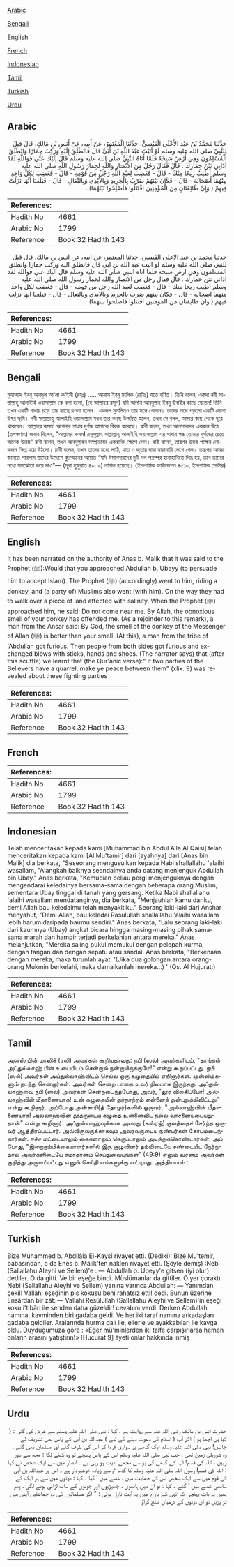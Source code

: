[Arabic](#arabic)

[Bengali](#bengali)

[English](#english)

[French](#french)

[Indonesian](#indonesian)

[Tamil](#tamil)

[Turkish](#turkish)

[Urdu](#urdu)

## Arabic


<div dir="rtl" lang="ar" style={{fontSize:'larger',backgroundColor:'#f8f9fa',padding:20}}>
حَدَّثَنَا مُحَمَّدُ بْنُ عَبْدِ الأَعْلَى الْقَيْسِيُّ، حَدَّثَنَا الْمُعْتَمِرُ، عَنْ أَبِيهِ، عَنْ أَنَسِ بْنِ مَالِكٍ، قَالَ قِيلَ لِلنَّبِيِّ صلى الله عليه وسلم لَوْ أَتَيْتَ عَبْدَ اللَّهِ بْنَ أُبَىٍّ قَالَ فَانْطَلَقَ إِلَيْهِ وَرَكِبَ حِمَارًا وَانْطَلَقَ الْمُسْلِمُونَ وَهِيَ أَرْضٌ سَبِخَةٌ فَلَمَّا أَتَاهُ النَّبِيُّ صلى الله عليه وسلم قَالَ إِلَيْكَ عَنِّي فَوَاللَّهِ لَقَدْ آذَانِي نَتْنُ حِمَارِكَ ‏.‏ قَالَ فَقَالَ رَجُلٌ مِنَ الأَنْصَارِ وَاللَّهِ لَحِمَارُ رَسُولِ اللَّهِ صلى الله عليه وسلم أَطْيَبُ رِيحًا مِنْكَ - قَالَ - فَغَضِبَ لِعَبْدِ اللَّهِ رَجُلٌ مِنْ قَوْمِهِ - قَالَ - فَغَضِبَ لِكُلِّ وَاحِدٍ مِنْهُمَا أَصْحَابُهُ - قَالَ - فَكَانَ بَيْنَهُمْ ضَرْبٌ بِالْجَرِيدِ وَبِالأَيْدِي وَبِالنِّعَالِ - قَالَ - فَبَلَغَنَا أَنَّهَا نَزَلَتْ فِيهِمْ ‏(‏ وَإِنْ طَائِفَتَانِ مِنَ الْمُؤْمِنِينَ اقْتَتَلُوا فَأَصْلِحُوا بَيْنَهُمَا‏)‏ ‏.‏
</div>
<div style={{backgroundColor:'#f8f9fa',padding:20, marginBottom: 10}}><table> <thead> <tr> <th>References:</th> <th></th> </tr> </thead> <tbody><tr><td>Hadith No</td><td>4661</td></tr><tr><td>Arabic No</td><td>1799</td></tr><tr><td>Reference</td><td>Book 32 Hadith 143</td></tr></tbody></table></div>


<div dir="rtl" lang="ar" style={{fontSize:'larger',backgroundColor:'#f8f9fa',padding:20}}>
حدثنا محمد بن عبد الاعلى القيسي، حدثنا المعتمر، عن ابيه، عن انس بن مالك، قال قيل للنبي صلى الله عليه وسلم لو اتيت عبد الله بن ابى قال فانطلق اليه وركب حمارا وانطلق المسلمون وهي ارض سبخة فلما اتاه النبي صلى الله عليه وسلم قال اليك عني فوالله لقد اذاني نتن حمارك . قال فقال رجل من الانصار والله لحمار رسول الله صلى الله عليه وسلم اطيب ريحا منك - قال - فغضب لعبد الله رجل من قومه - قال - فغضب لكل واحد منهما اصحابه - قال - فكان بينهم ضرب بالجريد وبالايدي وبالنعال - قال - فبلغنا انها نزلت فيهم ( وان طايفتان من المومنين اقتتلوا فاصلحوا بينهما)
</div>
<div style={{backgroundColor:'#f8f9fa',padding:20, marginBottom: 10}}><table> <thead> <tr> <th>References:</th> <th></th> </tr> </thead> <tbody><tr><td>Hadith No</td><td>4661</td></tr><tr><td>Arabic No</td><td>1799</td></tr><tr><td>Reference</td><td>Book 32 Hadith 143</td></tr></tbody></table></div>

## Bengali


<div dir="ltr" lang="bn" style={{fontSize:'larger',backgroundColor:'#f8f9fa',padding:20}}>
মুহাম্মাদ ইবনু আবদুল আ'লা কাইসী (রহঃ) ..... আনাস ইবনু মালিক (রাযিঃ) হতে বর্ণিত। তিনি বলেন, একদা নবী সাল্লাল্লাহু আলাইহি ওয়াসাল্লাম কে বলা হলো, (হে আল্লাহর রসূল) যদি আপনি আবদুল্লাহ ইবনু উবাইর কাছে যেতেন! তিনি তখন একটি গাধায় চড়ে তার কাছে রওনা হলেন। একদল মুসলিমও তার সঙ্গে গেলেন। তাদের পথে পড়লো একটি লোনা উষর ভূমি। নবী সাল্লাল্লাহু আলাইহি ওয়াসাল্লাম যখন তার কাছে উপস্থিত হলেন, তখন সে বলল, আমার কাছ থেকে দূরে থাকবেন। আল্লাহর কসম! আপনার গাধার দুর্গন্ধ আমাকে বিরক্ত করেছে। রাবী বলেন, তখন আনসারদের একজন উঠে (তৎক্ষণাৎ) জবাব দিলেন, "আল্লাহর কসম! রসূলুল্লাহ সাল্লাল্লাহু আলাইহি ওয়াসাল্লাম এর গাধার গন্ধ তোমার দুর্গন্ধের চেয়ে অনেক উত্তম" রাবী বলেন, তখন আবদুল্লাহর সম্প্রদায়ের একব্যক্তি ক্ষেপে গেল। রাবী বলেন, তারপর উভয় পক্ষের লোকজন ক্ষিপ্ত হয়ে উঠলো। রাবী বলেন, তখন তাদের মধ্যে লাঠি, হাত ও জুতার দ্বারা মারামারি লেগে গেল। তারপর আমরা জানতে পারলাম তাদের উদ্দেশে কুরআনের আয়াত “যদি ঈমানদারদের দুটি দল পরস্পর হানাহানিতে লিপ্ত হয়, তবে তাদের মধ্যে সমঝোতা করে দাও”— (সূরা হুজুরাত ৪৯ঃ ৯) নাযিল হয়েছে। (ইসলামিক ফাউন্ডেশন ৪৫১০, ইসলামিক সেন্টার)
</div>
<div style={{backgroundColor:'#f8f9fa',padding:20, marginBottom: 10}}><table> <thead> <tr> <th>References:</th> <th></th> </tr> </thead> <tbody><tr><td>Hadith No</td><td>4661</td></tr><tr><td>Arabic No</td><td>1799</td></tr><tr><td>Reference</td><td>Book 32 Hadith 143</td></tr></tbody></table></div>

## English


<div dir="ltr" lang="en" style={{fontSize:'larger',backgroundColor:'#f8f9fa',padding:20}}>
It has been narrated on the authority of Anas b. Malik that it was said to the Prophet (ﷺ):Would that you approached Abdullah b. Ubayy (to persuade him to accept Islam). The Prophet (ﷺ) (accordingly) went to him, riding a donkey, and (a party of) Muslims also went (with him). On the way they had to walk over a piece of land affected with salinity. When the Prophet (ﷺ) approached him, he said: Do not come near me. By Allah, the obnoxious smell of your donkey has offended me. (As a rejoinder to this remark), a man from the Ansar said: By God, the smell of the donkey of the Messenger of Allah (ﷺ) is better than your smell. (At this), a man from the tribe of 'Abdullah got furious. Then people from both sides got furious and exchanged blows with sticks, hands and shoes. (The narrator says) that (after this scuffle) we learnt that (the Qur'anic verse):" It two parties of the Believers have a quarrel, make ye peace between them" (xlix. 9) was revealed about these fighting parties
</div>
<div style={{backgroundColor:'#f8f9fa',padding:20, marginBottom: 10}}><table> <thead> <tr> <th>References:</th> <th></th> </tr> </thead> <tbody><tr><td>Hadith No</td><td>4661</td></tr><tr><td>Arabic No</td><td>1799</td></tr><tr><td>Reference</td><td>Book 32 Hadith 143</td></tr></tbody></table></div>

## French


<div dir="ltr" lang="fr" style={{fontSize:'larger',backgroundColor:'#f8f9fa',padding:20}}>

</div>
<div style={{backgroundColor:'#f8f9fa',padding:20, marginBottom: 10}}><table> <thead> <tr> <th>References:</th> <th></th> </tr> </thead> <tbody><tr><td>Hadith No</td><td>4661</td></tr><tr><td>Arabic No</td><td>1799</td></tr><tr><td>Reference</td><td>Book 32 Hadith 143</td></tr></tbody></table></div>

## Indonesian


<div dir="ltr" lang="id" style={{fontSize:'larger',backgroundColor:'#f8f9fa',padding:20}}>
Telah menceritakan kepada kami [Muhammad bin Abdul A'la Al Qaisi] telah menceritakan kepada kami [Al Mu'tamir] dari [ayahnya] dari [Anas bin Malik] dia berkata, "Seseorang mengusulkan kepada Nabi shallallahu 'alaihi wasallam, "Alangkah baiknya seandainya anda datang menjenguk Abdullah bin Ubay." Anas berkata, "Kemudian beliau pergi menjenguknya dengan mengendarai keledainya bersama-sama dengan beberapa orang Muslim, sementara Ubay tinggal di tanah yang gersang. Ketika Nabi shallallahu 'alaihi wasallam mendatanginya, dia berkata, "Menjauhlah kamu dariku, demi Allah bau keledaimu telah menyakitiku." Seorang laki-laki dari Anshar menyahut, "Demi Allah, bau keledai Rasulullah shallallahu 'alaihi wasallam lebih harum daripada baumu sendiri." Anas berkata, "Lalu seorang laki-laki dari kaumnya (Ubay) angkat bicara hingga masing-masing pihak sama-sama marah dan hampir terjadi perkelahian antara mereka." Anas melanjutkan, "Mereka saling pukul memukul dengan pelepah kurma, dengan tangan dan dengan sepatu atau sandal. Anas berkata, "Berkenaan dengan mereka, maka turunlah ayat: '(Jika dua golongan antara orang-orang Mukmin berkelahi, maka damaikanlah mereka…) ' (Qs. Al Hujurat:)
</div>
<div style={{backgroundColor:'#f8f9fa',padding:20, marginBottom: 10}}><table> <thead> <tr> <th>References:</th> <th></th> </tr> </thead> <tbody><tr><td>Hadith No</td><td>4661</td></tr><tr><td>Arabic No</td><td>1799</td></tr><tr><td>Reference</td><td>Book 32 Hadith 143</td></tr></tbody></table></div>

## Tamil


<div dir="ltr" lang="ta" style={{fontSize:'larger',backgroundColor:'#f8f9fa',padding:20}}>
அனஸ் பின் மாலிக் (ரலி) அவர்கள் கூறியதாவது: நபி (ஸல்) அவர்களிடம், "தாங்கள் அப்துல்லாஹ் பின் உபையிடம் சென்றால் நன்றாயிருக்குமே!" என்று கூறப்பட்டது. நபி (ஸல்) அவர்கள் அப்துல்லாஹ்விடம் செல்ல ஒரு கழுதையில் ஏறினார்கள். முஸ்லிம்களும் நடந்து சென்றார்கள். அவர்கள் சென்ற பாதை உவர் நிலமாக இருந்தது. அப்துல்லாஹ்வை நபி (ஸல்) அவர்கள் சென்றடைந்தபோது, அவர், "தூர விலகிப்போ! அல்லாஹ்வின் மீதாணையாக! உன் கழுதையின் துர்நாற்றம் என்னைத் துன்புறுத்திவிட்டது" என்று கூறினார். அப்போது அன்சாரி(த் தோழர்)களில் ஒருவர், "அல்லாஹ்வின் மீதாணையாக! அல்லாஹ்வின் தூதருடைய கழுதை உன்னைவிட நல்ல வாசனையுடையதுதான்" என்று கூறினார். அப்துல்லாஹ்வுக்காக அவரது (கஸ்ரஜ்) குலத்தைச் சேர்ந்த ஒருவர் ஆத்திரப்பட்டார். அவ்விருவருக்காகவும் அவரவருடைய நண்பர்கள் கோபமடைந்தார்கள். ஈச்ச மட்டையாலும் கைகளாலும் செருப்பாலும் அடித்துக்கொண்டார்கள். அப்போது, "இறைநம்பிக்கையாளர்களில் இரு குழுவினர் தம்மிடையே சண்டையிட நேர்ந்தால் அவர்களிடையே சமாதானம் செய்துவையுங்கள்" (49:9) எனும் வசனம் அவர்கள் குறித்து அருளப்பட்டது எனும் செய்தி எங்களுக்கு எட்டியது. அத்தியாயம் :
</div>
<div style={{backgroundColor:'#f8f9fa',padding:20, marginBottom: 10}}><table> <thead> <tr> <th>References:</th> <th></th> </tr> </thead> <tbody><tr><td>Hadith No</td><td>4661</td></tr><tr><td>Arabic No</td><td>1799</td></tr><tr><td>Reference</td><td>Book 32 Hadith 143</td></tr></tbody></table></div>

## Turkish


<div dir="ltr" lang="tr" style={{fontSize:'larger',backgroundColor:'#f8f9fa',padding:20}}>
Bize Muhammed b. Abdilâla Ei-Kaysî rivayet etti. (Dediki): Bize Mu'temir, babasından, o da Enes b. Mâlik'ten naklen rivayet etti. (Şöyle demiş) :Nebi (SallalIahu Aleyhi ve Sellem)'e : — Abdullah b. Ubeyy'e gitsen (iyi olur) dediler. O da gitti. Ve bir eşeğe bindi. Müslümanlar da gittiler. O yer çoraktı. Nebi (SallalIahu Aleyhi ve Sellem) yanına varınca Abdullah: — Yanımdan çekil! Vallahi eşeğinin pis kokusu beni rahatsız etti! dedi. Bunun üzerine Ensârdan bir zât: — Vallahi Resûlullah (SallalIahu Aleyhi ve Sellem)'in eşeği koku i'tibârı ile senden daha güzeldir! cevabını verdi. Derken Abdullah namına, kavminden biri gadaba geldi. Ve her iki taraf namına arkadaşları gadaba geldiler. Aralarında hurma dalı ile, ellerle ve ayakkabıları ile kavga oldu. Duyduğumuza göre : «Eğer mü'minlerden iki taife çarpışırlarsa hemen onların arasını yatıştırın!» [Hucurat 9] âyeti onlar hakkında inmiş
</div>
<div style={{backgroundColor:'#f8f9fa',padding:20, marginBottom: 10}}><table> <thead> <tr> <th>References:</th> <th></th> </tr> </thead> <tbody><tr><td>Hadith No</td><td>4661</td></tr><tr><td>Arabic No</td><td>1799</td></tr><tr><td>Reference</td><td>Book 32 Hadith 143</td></tr></tbody></table></div>

## Urdu


<div dir="rtl" lang="ur" style={{fontSize:'larger',backgroundColor:'#f8f9fa',padding:20}}>
حضرت انس بن مالک رضی اللہ عنہ سے روایت ہے ، کہا : نبی صلی اللہ علیہ وسلم سے عرض کی گئی : ( کیا ہی اچھا ہو ) اگر آپ ( اسلام کی دعوت دینے کے لیے ) عبداللہ بن اُبی کے پاس بھی تشریف لے جائیں! نبی صلی اللہ علیہ وسلم ایک گدھے پر سواری فرما کر اس کی طرف گئے اور مسلمان بھی گئے ، وہ شوریلی زمین تھی ، جب نبی صلی اللہ علیہ وسلم اس کے پاس پہنچے تو وہ کہنے لگا : مجھ سے دور رہیں ، اللہ کی قسم! آپ کے گدھے کی بو سے مجھے اذیت ہو رہی ہے ۔ انصار میں سے ایک شخص نے کہا : اللہ کی قسم! رسول اللہ صلی اللہ علیہ وسلم کا گدھا تم سے زیادہ خوشبودار ہے ۔ اس پر عبداللہ بن اُبی کی قوم میں سے ایک شخص اس کی حمایت میں ، غصے میں آ گیا ۔ کہا : دونوں میں سے ہر ایک کے ساتھی غصے میں آ گئے ۔ کہا : تو ان میں ہاتھوں ، چھیڑیوں اور جوتوں کے ساتھ لڑائی ہونے لگی ، پھر ہمیں یہ بات پہنچی کہ انہی کے بارے میں یہ آیت نازل ہوئی : " اگر مسلمانوں کی دو جماعتیں آپس میں لڑ پڑیں تو ان دونوں کے درمیان صلح کراؤ
</div>
<div style={{backgroundColor:'#f8f9fa',padding:20, marginBottom: 10}}><table> <thead> <tr> <th>References:</th> <th></th> </tr> </thead> <tbody><tr><td>Hadith No</td><td>4661</td></tr><tr><td>Arabic No</td><td>1799</td></tr><tr><td>Reference</td><td>Book 32 Hadith 143</td></tr></tbody></table></div>